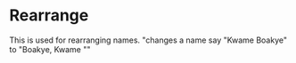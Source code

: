 Rearrange
========

This is used for rearranging names.
"changes a name say "Kwame Boakye" to "Boakye, Kwame ""

